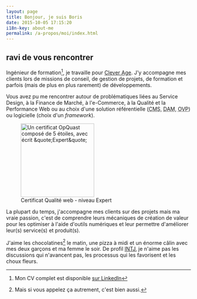 ```yaml
---
layout: page
title: Bonjour, je suis Boris
date: 2015-10-05 17:15:20
i18n-key: about-me
permalink: /a-propos/moi/index.html
---
```


## ravi de vous rencontrer

Ingénieur de formation[^1], je travaille pour [Clever Age](http://www.clever-age.com/fr/ "Clever Age"). J'y accompagne mes clients lors de missions de conseil, de gestion de projets, de formation et parfois (mais de plus en plus rarement) de développements.

Vous avez pu me rencontrer autour de problématiques liées au Service Design, à la Finance de Marché, à l'e-Commerce, à la Qualité et la Performance Web ou au choix d'une solution référentielle (<abbr lang="en" title="Content Management System">CMS</abbr>, <abbr lang="en" title="Digital Asset Management">DAM</abbr>, <abbr lang="en" title="Online Video Platform">OVP</abbr>) ou logicielle (choix d'un <i lang="en">framework</i>).

<figure>
  <a href="https://certified.opquast.com/certificate/V085B7/"><img role="img" src="/assets/images/shared/issuer_v085b7.svg" width="200" height="200" alt="Un certificat OpQuast composé de 5 étoiles, avec écrit &quote;Expert&quote;"></a>
  <figcaption>Certificat Qualité web - niveau Expert</figcaption>
</figure>

La plupart du temps, j'accompagne mes clients sur des projets mais ma vraie passion, c'est de comprendre leurs mécaniques de création de valeur pour les optimiser à l'aide d'outils numériques et leur permettre d'améliorer leur(s) service(s) et produit(s).

J'aime les chocolatines[^choc] le matin, une pizza à midi et un énorme câlin avec mes deux garçons et ma femme le soir. De profil [INTJ](https://fr.wikipedia.org/wiki/INTJ), je n'aime pas les discussions qui n'avancent pas, les processus qui les favorisent et les choux fleurs.

[^choc]: Mais si vous appelez ça autrement, c'est bien aussi.

[^1]: Mon CV complet est disponible [sur LinkedIn](https://fr.linkedin.com/in/borisschapira "CV de Boris SCHAPIRA sur LinkedIn")
